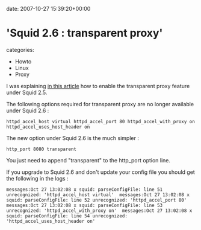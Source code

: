 


date: 2007-10-27 15:39:20+00:00


# 'Squid 2.6 : transparent proxy'

categories:
- Howto
- Linux
- Proxy


I was explaining [in this article](http://blog.wains.be/post/transparent-squid/) how to enable the transparent proxy feature under Squid 2.5.

The following options required for transparent proxy are no longer available under Squid 2.6 :

`httpd_accel_host virtual
httpd_accel_port 80
httpd_accel_with_proxy on
httpd_accel_uses_host_header on `

The new option under Squid 2.6 is the much simpler :

`http_port 8080 transparent`

You just need to append "transparent" to the http_port option line.

If you upgrade to Squid 2.6 and don't update your config file you should get the following in the logs :

`messages:Oct 27 13:02:08 x squid: parseConfigFile: line 51 unrecognized: 'httpd_accel_host virtual' 
messages:Oct 27 13:02:08 x squid: parseConfigFile: line 52 unrecognized: 'httpd_accel_port 80' 
messages:Oct 27 13:02:08 x squid: parseConfigFile: line 53 unrecognized: 'httpd_accel_with_proxy on' 
messages:Oct 27 13:02:08 x squid: parseConfigFile: line 54 unrecognized: 'httpd_accel_uses_host_header on' `

